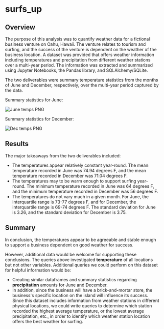 # surfs_up

## Overview

The purpose of this analysis was to quantify weather data for a fictional business venture on Oahu, Hawaii. The venture relates to tourism and surfing, and the success of the venture is dependent on the weather of the business location. A dataset was provided that offers weather information including temperatures and precipitation from different weather stations over a multi-year period. The information was extracted and summarized using Jupyter Notebooks, the Pandas library, and SQLAlchemy/SQLite.

The two deliverables were summary temperature statistics from the months of June and December, respectively, over the multi-year period captured by the data.

Summary statistics for June:
 

![June temps PNG](https://user-images.githubusercontent.com/100863488/165541199-2cee3fe7-4755-4eab-8ab3-6eda912cb7f9.png)


Summary statistics for December:
 

![Dec temps PNG](https://user-images.githubusercontent.com/100863488/165541295-11bf6482-52a2-40ed-a60b-d31e519163a5.png)



## Results

The major takeaways from the two deliverables included:

- The temperatures appear relatively constant year-round. The mean temperature recorded in June was 74.94 degrees F, and the mean temperature recorded in December was 71.04 degrees F. 
- The temperatures may to be warm enough to support surfing year-round. The minimum temperature recorded in June was 64 degrees F, and the minimum temperature recorded in December was 56 degrees F. 
- The temperatures do not vary much in a given month. For June, the interquartile range is 73-77 degrees F, and for December, the interquartile range is 69-74 degrees F. The standard deviation for June is 3.26, and the standard deviation for December is 3.75.



## Summary

In conclusion, the temperatures appear to be agreeable and stable enough to support a business dependent on good weather for success. 

However, additional data would be welcome for supporting these conclusions. The queries above investigated **temperature** of all locations but not other variables. Additional queries we could perform on this dataset for helpful information would be:

- Creating similar dataframes and summary statistics regarding **precipitation** amounts for June and December. 
- In addition, since the business will have a brick-and-mortar store, the business's specific location on the island will influence its success. Since this dataset includes information from weather stations in different physical locations, we could write queries to determine which station recorded the highest average temperature, or the lowest average precipitation, etc., in order to identify which weather station location offers the best weather for surfing. 
 

